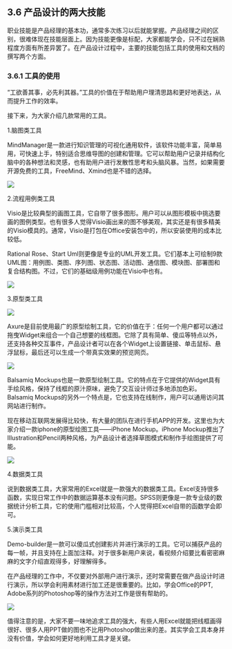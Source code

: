 ## 3.6 产品设计的两大技能

职业技能是产品经理的基本功，通常多次练习以后就能掌握。产品经理之间的区别，很难体现在技能层面上。因为技能更像是标配，大家都能学会，只不过在娴熟程度方面有所差异罢了。在产品设计过程中，主要的技能包括工具的使用和文档的撰写两个方面。

### 3.6.1 工具的使用

“工欲善其事，必先利其器。”工具的价值在于帮助用户理清思路和更好地表达，从而提升工作的效率。

接下来，为大家介绍几款常用的工具。

1.脑图类工具

MindManager是一款进行知识管理的可视化通用软件，该软件功能丰富，简单易用，可快速上手，特别适合思维导图的创建和管理。它可以帮助用户记录并结构化脑中的各种想法和灵感，也有助用户进行发散性思考和头脑风暴。当然，如果需要开源免费的工具，FreeMind、Xmind也是不错的选择。

![](images/image02045.jpeg)

2.流程用例类工具

Visio是比较典型的画图工具，它自带了很多图形。用户可以从图形模板中挑选要画的图例类型。也有很多人觉得Visio画出来的图不够美观，其实还是有很多精美的Visio模具的。通常，Visio是打包在Office安装包中的，所以安装使用的成本比较低。

Rational Rose、Start Uml则更像是专业的UML开发工具。它们基本上可绘制9款UML图：用例图、类图、序列图、状态图、活动图、通信图、模块图、部署图和复合结构图。不过，它们的基础级用例功能在Visio中也有。

![](images/image02046.jpeg)

3.原型类工具

![](images/image02047.jpeg)

Axure是目前使用最广的原型绘制工具，它的价值在于：任何一个用户都可以通过拖曳Widget来组合一个自己想要的线框图。它除了具有简单、傻瓜等特点以外，还支持各种交互事件，产品设计者可以在各个Widget上设置链接、单击鼠标、悬浮鼠标，最后还可以生成一个带真实效果的预览网页。

![](images/image02048.jpeg)

Balsamiq Mockups也是一款原型绘制工具。它的特点在于它提供的Widget具有手绘风格，保持了线框的原汁原味，避免了交互设计师过多地添加色彩。Balsamiq Mockups的另外一个特点是，它也支持在线制作，用户可以通用访问其网站进行制作。

现在移动互联网发展得比较快，有大量的团队在进行手机APP的开发。这里也为大家介绍一款iphone的原型绘图工具——iPhone Mockup。iPhone Mockup推出了Illustration和Pencil两种风格，为产品设计者选择草图模式和制作手绘图提供了可能。

![](images/image02049.jpeg)

4.数据类工具

说到数据类工具，大家常用的Excel就是一款强大的数据类工具。Excel支持很多函数，实现日常工作中的数据运算基本没有问题。SPSS则更像是一款专业级的数据统计分析工具，它的使用门槛相对比较高，个人觉得把Excel自带的函数学会即可。

5.演示类工具

Demo-builder是一款可以傻瓜式创建影片并进行演示的工具。它可以捕获产品的每一帧，并且支持在上面加注释。对于很多新用户来说，看视频介绍要比看密密麻麻的文字介绍直观得多，好理解得多。

在产品经理的工作中，不仅要对外部用户进行演示，还时常需要在做产品设计时进行演示，所以学会利用素材进行加工还是很重要的。比如，学会Office的PPT, Adobe系列的Photoshop等的操作方法对工作是很有帮助的。

![](images/image02050.jpeg)

值得注意的是，大家不要一味地追求工具的强大，有些人用Excel就能把线框画得很好、很多人用PPT做的图也不比用Photoshop做出来的差。其实学会工具本身并没有价值，学会如何更好地利用工具才是关键。
